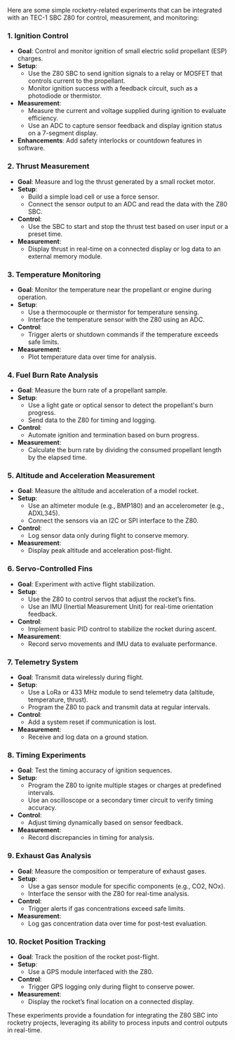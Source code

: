 Here are some simple rocketry-related experiments that can be integrated with an TEC-1 SBC Z80 for control, measurement, and monitoring:

### 1. **Ignition Control**
   - **Goal**: Control and monitor ignition of small electric solid propellant (ESP) charges.
   - **Setup**:
     - Use the Z80 SBC to send ignition signals to a relay or MOSFET that controls current to the propellant.
     - Monitor ignition success with a feedback circuit, such as a photodiode or thermistor.
   - **Measurement**:
     - Measure the current and voltage supplied during ignition to evaluate efficiency.
     - Use an ADC to capture sensor feedback and display ignition status on a 7-segment display.
   - **Enhancements**: Add safety interlocks or countdown features in software.

### 2. **Thrust Measurement**
   - **Goal**: Measure and log the thrust generated by a small rocket motor.
   - **Setup**:
     - Build a simple load cell or use a force sensor.
     - Connect the sensor output to an ADC and read the data with the Z80 SBC.
   - **Control**:
     - Use the SBC to start and stop the thrust test based on user input or a preset time.
   - **Measurement**:
     - Display thrust in real-time on a connected display or log data to an external memory module.

### 3. **Temperature Monitoring**
   - **Goal**: Monitor the temperature near the propellant or engine during operation.
   - **Setup**:
     - Use a thermocouple or thermistor for temperature sensing.
     - Interface the temperature sensor with the Z80 using an ADC.
   - **Control**:
     - Trigger alerts or shutdown commands if the temperature exceeds safe limits.
   - **Measurement**:
     - Plot temperature data over time for analysis.

### 4. **Fuel Burn Rate Analysis**
   - **Goal**: Measure the burn rate of a propellant sample.
   - **Setup**:
     - Use a light gate or optical sensor to detect the propellant's burn progress.
     - Send data to the Z80 for timing and logging.
   - **Control**:
     - Automate ignition and termination based on burn progress.
   - **Measurement**:
     - Calculate the burn rate by dividing the consumed propellant length by the elapsed time.

### 5. **Altitude and Acceleration Measurement**
   - **Goal**: Measure the altitude and acceleration of a model rocket.
   - **Setup**:
     - Use an altimeter module (e.g., BMP180) and an accelerometer (e.g., ADXL345).
     - Connect the sensors via an I2C or SPI interface to the Z80.
   - **Control**:
     - Log sensor data only during flight to conserve memory.
   - **Measurement**:
     - Display peak altitude and acceleration post-flight.

### 6. **Servo-Controlled Fins**
   - **Goal**: Experiment with active flight stabilization.
   - **Setup**:
     - Use the Z80 to control servos that adjust the rocket’s fins.
     - Use an IMU (Inertial Measurement Unit) for real-time orientation feedback.
   - **Control**:
     - Implement basic PID control to stabilize the rocket during ascent.
   - **Measurement**:
     - Record servo movements and IMU data to evaluate performance.

### 7. **Telemetry System**
   - **Goal**: Transmit data wirelessly during flight.
   - **Setup**:
     - Use a LoRa or 433 MHz module to send telemetry data (altitude, temperature, thrust).
     - Program the Z80 to pack and transmit data at regular intervals.
   - **Control**:
     - Add a system reset if communication is lost.
   - **Measurement**:
     - Receive and log data on a ground station.

### 8. **Timing Experiments**
   - **Goal**: Test the timing accuracy of ignition sequences.
   - **Setup**:
     - Program the Z80 to ignite multiple stages or charges at predefined intervals.
     - Use an oscilloscope or a secondary timer circuit to verify timing accuracy.
   - **Control**:
     - Adjust timing dynamically based on sensor feedback.
   - **Measurement**:
     - Record discrepancies in timing for analysis.

### 9. **Exhaust Gas Analysis**
   - **Goal**: Measure the composition or temperature of exhaust gases.
   - **Setup**:
     - Use a gas sensor module for specific components (e.g., CO2, NOx).
     - Interface the sensor with the Z80 for real-time analysis.
   - **Control**:
     - Trigger alerts if gas concentrations exceed safe limits.
   - **Measurement**:
     - Log gas concentration data over time for post-test evaluation.

### 10. **Rocket Position Tracking**
   - **Goal**: Track the position of the rocket post-flight.
   - **Setup**:
     - Use a GPS module interfaced with the Z80.
   - **Control**:
     - Trigger GPS logging only during flight to conserve power.
   - **Measurement**:
     - Display the rocket’s final location on a connected display.

These experiments provide a foundation for integrating the Z80 SBC into rocketry projects, leveraging its ability to process inputs and control outputs in real-time. 
